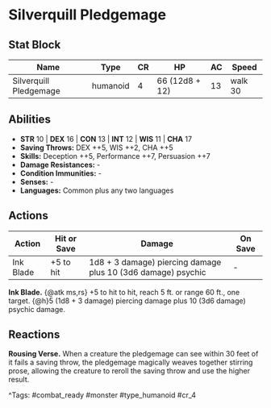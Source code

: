 # Silverquill Pledgemage

## Stat Block

| Name | Type | CR | HP | AC | Speed |
|------|------|----|----|----|-------|
| Silverquill Pledgemage | humanoid | 4 | 66 (12d8 + 12) | 13 | walk 30 |

## Abilities

- **STR** 10 | **DEX** 16 | **CON** 13 | **INT** 12 | **WIS** 11 | **CHA** 17
- **Saving Throws:** DEX ++5, WIS ++2, CHA ++5  
- **Skills:** Deception ++5, Performance ++7, Persuasion ++7  
- **Damage Resistances:** -  
- **Condition Immunities:** -  
- **Senses:** -  
- **Languages:** Common plus any two languages


## Actions

| Action | Hit or Save | Damage | On Save |
|--------|--------------|--------|----------|
| Ink Blade | +5 to hit | 1d8 + 3 damage) piercing damage plus 10 (3d6 damage) psychic | - |

**Ink Blade.** {@atk ms,rs} +5 to hit to hit, reach 5 ft. or range 60 ft., one target. {@h}5 (1d8 + 3 damage) piercing damage plus 10 (3d6 damage) psychic damage.

## Reactions

**Rousing Verse.** When a creature the pledgemage can see within 30 feet of it fails a saving throw, the pledgemage magically weaves together stirring prose, allowing the creature to reroll the saving throw and use the higher result.



^Tags: #combat_ready #monster #type_humanoid #cr_4